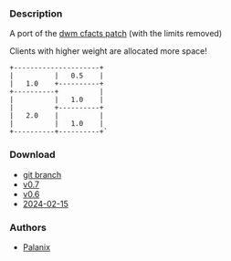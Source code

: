 ### Description
A port of the [dwm cfacts patch](https://dwm.suckless.org/patches/cfacts/) (with the limits removed)

Clients with higher weight are allocated more space!
```
+---------------------+
|          |   0.5    |
|   1.0    +----------+
+----------+          |
|          |   1.0    |
|          +----------+
|   2.0    |          |
|          |   1.0    |
+----------+----------+`
```
### Download
- [git branch](https://codeberg.org/Palanix/dwl/src/branch/cfact)
- [v0.7](https://codeberg.org/dwl/dwl-patches/raw/branch/main/patches/cfact/cfact-v0.7.patch)
- [v0.6](https://codeberg.org/dwl/dwl-patches/raw/branch/main/patches/cfact/cfact-v0.6.patch)
- [2024-02-15](https://codeberg.org/dwl/dwl-patches/raw/branch/main/patches/cfact/cfact.patch)

### Authors
- [Palanix](https://codeberg.org/Palanix)
